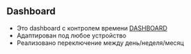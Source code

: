 ## Dashboard
- Это dashboard с контролем времени [DASHBOARD](https://miroshairk.github.io/Simple-Dashboard/)
- Адаптирован под любое устройство
- Реализовано переключение между день/неделя/месяц
